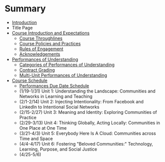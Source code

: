 # Summary

* [Introduction](README.md)
* Title Page
* [Course Introduction and Expectations](course_introduction_and_expectations.md)
   * [Course Throughlines](course_throughlines.md)
   * [Course Policies and Practices](course_policies_and_practices.md)
   * [Rules of Engagement](rules_of_engagement.md)
   * [Acknowledgements](acknowledgements.md)
* [Performances of Understanding](performances_of_understanding.md)
   * [Categories of Performances of Understanding](categories_of_performances_of_understanding.md)
   * [Contract Grading](contract_grading.md)
   * [Multi-Unit Performances of Understanding](multi-unit_performances_of_understanding.md)
* [Course Schedule](course_schedule.md)
   * [Performances Due Date Schedule](performances_due_date_schedule.md)
   * (1/19-1/31) Unit 1: Understanding the Landscape: Communities and Networks in Learning and Teaching
   * (2/1-2/14) Unit 2: Injecting Intentionality: From Facebook and LinkedIn to Intentional Social Networks
   * (2/15-2/27) Unit 3: Meaning and Identity: Exploring Communities of Practice
   * (2/29-3/13) Unit 4: Thinking Globally, Acting Locally: Communities in One Place at One Time
   * (3/21-4/3) Unit 5: Everybody Here Is A Cloud: Communities across Time and Space
   * (4/4-4/17) Unit 6: Fostering "Beloved Communities:" Technology, Learning, Purpose, and Social Justice
   * (4/25-5/6)

